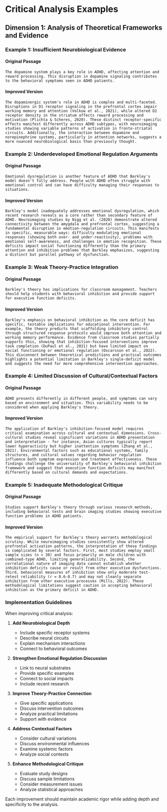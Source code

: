 # Critical Analysis Examples
## Dimension 1: Analysis of Theoretical Frameworks and Evidence

### Example 1: Insufficient Neurobiological Evidence

#### Original Passage
```
The dopamine system plays a key role in ADHD, affecting attention and reward processing. This disruption in dopamine signaling contributes to the behavioral symptoms seen in ADHD patients.
```

#### Improved Version
```
The dopaminergic system's role in ADHD is complex and multi-faceted. Disruptions in D1 receptor signaling in the prefrontal cortex impair working memory and attention (Volkow et al., 2021), while altered D2 receptor density in the striatum affects reward processing and motivation (Plichta & Scheres, 2020). These distinct receptor-specific effects manifest differently across ADHD subtypes, with neuroimaging studies showing variable patterns of activation in fronto-striatal circuits. Additionally, the interaction between dopamine and norepinephrine systems, particularly in attention networks, suggests a more nuanced neurobiological basis than previously thought.
```

### Example 2: Underdeveloped Emotional Regulation Arguments

#### Original Passage
```
Emotional dysregulation is another feature of ADHD that Barkley's model doesn't fully address. People with ADHD often struggle with emotional control and can have difficulty managing their responses to situations.
```

#### Improved Version
```
Barkley's model inadequately addresses emotional dysregulation, which recent research reveals as a core rather than secondary feature of ADHD. Neuroimaging studies by Nigg et al. (2020) demonstrate altered connectivity between the amygdala and prefrontal cortex, suggesting a fundamental disruption in emotion-regulation circuits. This manifests in specific, measurable ways: difficulty modulating emotional responses (showing both over- and under-reactivity), problems with emotional self-awareness, and challenges in emotion recognition. These deficits impact social functioning differently than the primary attention and inhibition problems that Barkley emphasizes, suggesting a distinct but parallel pathway of dysfunction.
```

### Example 3: Weak Theory-Practice Integration

#### Original Passage
```
Barkley's theory has implications for classroom management. Teachers should help students with behavioral inhibition and provide support for executive function deficits.
```

#### Improved Version
```
Barkley's emphasis on behavioral inhibition as the core deficit has specific, testable implications for educational intervention. For example, the theory predicts that scaffolding inhibitory control through structured response protocols would improve both attention and working memory performance. Evidence from classroom studies partially supports this, showing that inhibition-focused interventions improve task completion (DuPaul et al., 2021) but have limited impact on social functioning or emotional regulation (Oscarsson et al., 2022). This disconnect between theoretical predictions and practical outcomes highlights a potential limitation in Barkley's single-deficit model and suggests the need for more comprehensive intervention approaches.
```

### Example 4: Limited Discussion of Cultural/Contextual Factors

#### Original Passage
```
ADHD presents differently in different people, and symptoms can vary based on environment and situation. This variability needs to be considered when applying Barkley's theory.
```

#### Improved Version
```
The application of Barkley's inhibition-focused model requires critical examination across cultural and contextual dimensions. Cross-cultural studies reveal significant variations in ADHD presentation and interpretation - for instance, Asian cultures typically report lower hyperactivity but higher inattention symptoms (Zhang et al., 2021). Environmental factors such as educational systems, family structures, and cultural values regarding behavior regulation influence both symptom expression and treatment effectiveness. These findings challenge the universality of Barkley's behavioral inhibition framework and suggest that executive function deficits may manifest differently based on cultural demands and expectations.
```

### Example 5: Inadequate Methodological Critique

#### Original Passage
```
Studies support Barkley's theory through various research methods, including behavioral tests and brain imaging studies showing executive function problems in ADHD patients.
```

#### Improved Version
```
The empirical support for Barkley's theory warrants methodological scrutiny. While neuroimaging studies consistently show altered prefrontal activation patterns, the interpretation of these findings is complicated by several factors. First, most studies employ small sample sizes (n < 30) and focus primarily on male children with combined-type ADHD, limiting generalizability. Second, the correlational nature of imaging data cannot establish whether inhibition deficits cause or result from other executive dysfunctions. Third, behavioral measures of inhibition show only moderate test-retest reliability (r = 0.6-0.7) and may not cleanly separate inhibition from other executive processes (Mills, 2022). These methodological limitations suggest caution in accepting behavioral inhibition as the primary deficit in ADHD.
```

### Implementation Guidelines

When improving critical analysis:

1. **Add Neurobiological Depth**
   - Include specific receptor systems
   - Describe neural circuits
   - Explain mechanism interactions
   - Connect to behavioral outcomes

2. **Strengthen Emotional Regulation Discussion**
   - Link to neural substrates
   - Provide specific examples
   - Connect to social impacts
   - Include recent research

3. **Improve Theory-Practice Connection**
   - Give specific applications
   - Discuss intervention outcomes
   - Analyze practical limitations
   - Support with evidence

4. **Address Contextual Factors**
   - Consider cultural variations
   - Discuss environmental influences
   - Examine systemic factors
   - Analyze social contexts

5. **Enhance Methodological Critique**
   - Evaluate study designs
   - Discuss sample limitations
   - Consider measurement issues
   - Analyze statistical approaches

Each improvement should maintain academic rigor while adding depth and specificity to the analysis.
